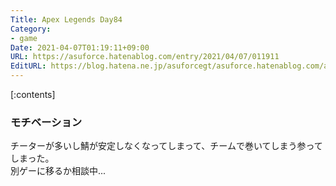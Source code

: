 ```yaml
---
Title: Apex Legends Day84
Category:
- game
Date: 2021-04-07T01:19:11+09:00
URL: https://asuforce.hatenablog.com/entry/2021/04/07/011911
EditURL: https://blog.hatena.ne.jp/asuforcegt/asuforce.hatenablog.com/atom/entry/26006613713241169
---
```


[:contents]

### モチベーション

チーターが多いし鯖が安定しなくなってしまって、チームで巻いてしまう参ってしまった。  
別ゲーに移るか相談中...
